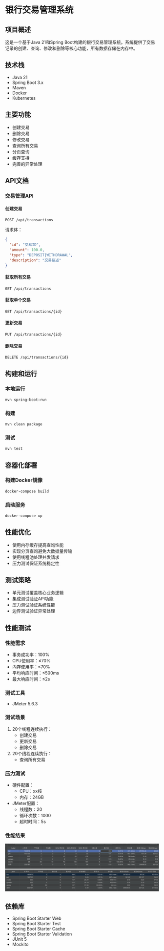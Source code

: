 # 银行交易管理系统

## 项目概述
这是一个基于Java 21和Spring Boot构建的银行交易管理系统。系统提供了交易记录的创建、查询、修改和删除等核心功能，所有数据存储在内存中。

## 技术栈
- Java 21
- Spring Boot 3.x
- Maven
- Docker
- Kubernetes

## 主要功能
- 创建交易
- 删除交易
- 修改交易
- 查询所有交易
- 分页查询
- 缓存支持
- 完善的异常处理


## API文档

### 交易管理API

#### 创建交易
`POST /api/transactions`

请求体：
```json
{
  "id": "交易ID",
  "amount": 100.0,
  "type": "DEPOSIT|WITHDRAWAL",
  "description": "交易描述"
}
```

#### 获取所有交易
`GET /api/transactions`

#### 获取单个交易
`GET /api/transactions/{id}`

#### 更新交易
`PUT /api/transactions/{id}`

#### 删除交易
`DELETE /api/transactions/{id}`

## 构建和运行

### 本地运行
```bash
mvn spring-boot:run
```

### 构建
```bash
mvn clean package
```

### 测试
```bash
mvn test
```

## 容器化部署

### 构建Docker镜像
```bash
docker-compose build
```

### 启动服务
```bash
docker-compose up
```



## 性能优化
- 使用内存缓存提高查询性能
- 实现分页查询避免大数据量传输
- 使用线程池处理并发请求
- 压力测试保证系统稳定性

## 测试策略
- 单元测试覆盖核心业务逻辑
- 集成测试验证API功能
- 压力测试验证系统性能
- 边界测试验证异常处理

## 性能测试

### 性能需求
- 事务成功率：100%
- CPU使用率：≤70%
- 内存使用率：≤70%
- 平均响应时间：≤500ms
- 最大响应时间：≤2s

### 测试工具
- JMeter 5.6.3

### 测试场景
1. 20个线程连续执行：
   - 创建交易
   - 更新交易
   - 删除交易
2. 20个线程连续执行：
   - 查询所有交易


### 压力测试
- 硬件配置：
  - CPU：xx核
  - 内存：24GB
- JMeter配置：
  - 线程数：20
  - 循环次数：1000
  - 超时时间：5s

### 性能结果
![alt text](jmeter/image.png)
![alt text](jmeter/image-1.png)


## 依赖库
- Spring Boot Starter Web
- Spring Boot Starter Test
- Spring Boot Starter Cache
- Spring Boot Starter Validation
- JUnit 5
- Mockito
